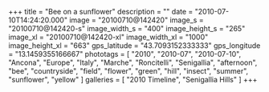 +++
title = "Bee on a sunflower"
description = ""
date = "2010-07-10T14:24:20.000"
image = "20100710@142420"
image_s = "20100710@142420-s"
image_width_s = "400"
image_height_s = "265"
image_xl = "20100710@142420-xl"
image_width_xl = "1000"
image_height_xl = "663"
gps_latitude = "43.7093152333333"
gps_longitude = "13.1459355166667"
phototags = [ "2010", "2010-07", "2010-07-10", "Ancona", "Europe", "Italy", "Marche", "Roncitelli", "Senigallia", "afternoon", "bee", "countryside", "field", "flower", "green", "hill", "insect", "summer", "sunflower", "yellow" ]
galleries = [ "2010 Timeline", "Senigallia Hills" ]
+++
